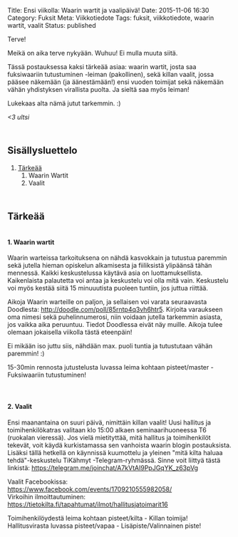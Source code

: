 Title: Ensi viikolla: Waarin wartit ja vaalipäivä!
Date: 2015-11-06 16:30
Category: Fuksit
Meta: Viikkotiedote
Tags: fuksit, viikkotiedote, waarin wartit, vaalit
Status: published

Terve!

Meikä on aika terve nykyään. Wuhuu! Ei mulla muuta siitä.

Tässä postauksessa kaksi tärkeää asiaa: waarin wartit, josta saa fuksiwaariin tutustuminen -leiman (pakollinen), sekä killan vaalit, jossa pääsee näkemään (ja äänestämään!) ensi vuoden toimijat sekä näkemään vähän yhdistyksen virallista puolta. Ja sieltä saa myös leiman!

Lukekaas alta nämä jutut tarkemmin. :)

<em>&lt;3 ultsi</em>

<h2><div class="small box">&nbsp;</div>Sisällysluettelo</h2>

1. <a href="#tarkeaa">Tärkeää</a>
    1. Waarin Wartit
    2. Vaalit

<h2><div id="tarkeaa" class="small box">&nbsp;</div>Tärkeää</h2>

<h4><div class="box leima">&nbsp;</div>1. Waarin wartit</h4>

Waarin warteissa tarkoituksena on nähdä kasvokkain ja tutustua paremmin sekä jutella hieman opiskelun alkamisesta ja fiiliksistä ylipäänsä tähän mennessä. Kaikki keskustelussa käytävä asia on luottamuksellista. Kaikenlaista palautetta voi antaa ja keskustelu voi olla mitä vain. Keskustelu voi myös kestää siitä 15 minuuutista puoleen tuntiin, jos juttua riittää. 

Aikoja Waarin warteille on paljon, ja sellaisen voi varata seuraavasta Doodlesta: <http://doodle.com/poll/85rntp4q3vh6htr5>. Kirjoita varaukseen oma nimesi sekä puhelinnumerosi, niin voidaan jutella tarkemmin asiasta, jos vaikka aika peruuntuu. Tiedot Doodlessa eivät näy muille. Aikoja tulee olemaan jokaisella viikolla tästä eteenpäin!

Ei mikään iso juttu siis, nähdään max. puoli tuntia ja tutustutaan vähän paremmin! :)

<div class="piste master">15-30min rennosta jutustelusta luvassa leima kohtaan pisteet/master - Fuksiwaariin tutustuminen!</div>

<br/>

<h4><div class="box leima">&nbsp;</div>2. Vaalit</h4>

Ensi maanantaina on suuri päivä, nimittäin killan vaalit! Uusi hallitus ja toimihenkilökatras valitaan klo 15:00 alkaen seminaarihuoneessa T6 (ruokalan vieressä). Jos vielä mietityttää, mitä hallitus ja toimihenkilöt tekevät, voit käydä kurkistamassa sen vanhoista waarin blogin postauksista. Lisäksi tällä hetkellä on käynnissä kuumottelu ja yleinen "mitä kilta haluaa tehdä"-keskustelu TiKähmyt -Telegram-ryhmässä. Sinne voit liittyä tästä linkistä: <https://telegram.me/joinchat/A7kVtAI9PpJGqYK_z63pVg>

Vaalit Facebookissa: <https://www.facebook.com/events/1709210555982058/>  
Virkoihin ilmoittautuminen: <https://tietokilta.fi/tapahtumat/ilmot/hallitusjatoimarit16>  

<div class="piste kilta">Toimihenkilöydestä leima kohtaan pisteet/kilta - Killan toimija!</div>

<div class="piste vapaa">Hallitusvirasta luvassa pisteet/vapaa - Lisäpiste/Valinnainen piste!</div>

<br/>
